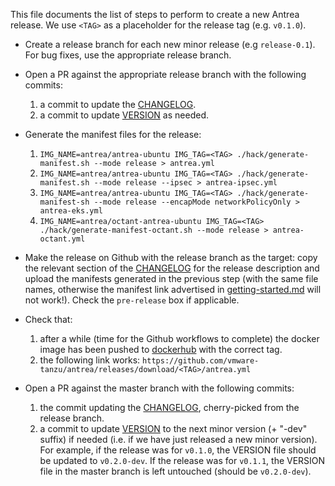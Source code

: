 This file documents the list of steps to perform to create a new Antrea
release. We use `<TAG>` as a placeholder for the release tag (e.g. `v0.1.0`).

 * Create a release branch for each new minor release (e.g `release-0.1`). For
   bug fixes, use the appropriate release branch.

 * Open a PR against the appropriate release branch with the following commits:
    1. a commit to update the [CHANGELOG](/CHANGELOG.md).
    2. a commit to update [VERSION](/VERSION) as needed.

 * Generate the manifest files for the release:
    1. `IMG_NAME=antrea/antrea-ubuntu IMG_TAG=<TAG> ./hack/generate-manifest.sh --mode release > antrea.yml`
    2. `IMG_NAME=antrea/antrea-ubuntu IMG_TAG=<TAG> ./hack/generate-manifest.sh --mode release --ipsec > antrea-ipsec.yml`
    3. `IMG_NAME=antrea/antrea-ubuntu IMG_TAG=<TAG> ./hack/generate-manifest-sh --mode release
     --encapMode networkPolicyOnly > antrea-eks.yml`
    4. `IMG_NAME=antrea/octant-antrea-ubuntu IMG_TAG=<TAG> ./hack/generate-manifest-octant.sh
     --mode release > antrea-octant.yml`

 * Make the release on Github with the release branch as the target: copy the
   relevant section of the [CHANGELOG](/CHANGELOG.md) for the release
   description and upload the manifests generated in the previous step (with the
   same file names, otherwise the manifest link advertised in
   [getting-started.md](getting-started.md) will not work!). Check the
   `pre-release` box if applicable.

 * Check that:
    1. after a while (time for the Github workflows to complete) the docker
     image has been pushed to [dockerhub](https://hub.docker.com/u/antrea) with
     the correct tag.
    2. the following link works: `https://github.com/vmware-tanzu/antrea/releases/download/<TAG>/antrea.yml`

 * Open a PR against the master branch with the following commits:
    1. the commit updating the [CHANGELOG](/CHANGELOG.md), cherry-picked from
       the release branch.
    2. a commit to update [VERSION](/VERSION) to the next minor version (+
       "-dev" suffix) if needed (i.e. if we have just released a new minor
       version). For example, if the release was for `v0.1.0`, the VERSION file
       should be updated to `v0.2.0-dev`. If the release was for `v0.1.1`, the
       VERSION file in the master branch is left untouched (should be
      `v0.2.0-dev`).

